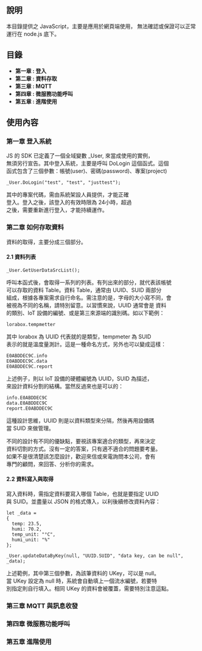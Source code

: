 
## 說明

本目錄提供之 JavaScript，主要是應用於網頁端使用，
無法確認或保證可以正常運行在 node.js 底下。

## 目錄

- **第一章 : 登入**
- **第二章 : 資料存取**
- **第三章 : MQTT**
- **第四章 : 微服務功能呼叫**
- **第五章 : 進階使用**

## 使用內容

### 第一章 登入系統  

JS 的 SDK 已定義了一個全域變數 _User, 來當成使用的實例，  
無須另行宣告。其中登入系統，主要是呼叫 DoLogin 這個函式。這個  
函式包含了三個參數：帳號(user)、密碼(password)、專案(project)  

```
_User.DoLogin("test", "test", "justtest");
```

其中的專案代碼，需由系統架設人員提供，才能正確  
登入。登入之後，該登入的有效時限為 24小時，超過  
之後，需要重新進行登入，才能持續運作。
  
### 第二章 如何存取資料  

資料的取得，主要分成三個部分。

#### 2.1 資料列表

```
_User.GetUserDataSrcList();
```

呼叫本函式後，會取得一系列的列表。有列出來的部分，就代表該帳號  
可以存取的資料 Table。資料 Table，通常由 UUID、SUID 兩部分  
組成，根據各專案需求自行命名。需注意的是，字母的大小寫不同，會  
被視為不同的名稱，請特別留意。以習慣來說，UUID 通常會是 資料    
的類別、IoT 設備的編號、或是第三來源端的識別碼。如以下範例：  

```
lorabox.tempmetter
```
其中 lorabox 為 UUID 代表就的是類型，tempmeter 為 SUID  
表示的就是溫度量測計。這是一種命名方式，另外也可以變成這樣：  

```
E0ABDDEC9C.info
E0ABDDEC9C.data
E0ABDDEC9C.report
```
上述例子，則以 IoT 設備的硬體編號為 UUID，SUID 為描述，  
來設計資料分割的結構。當然反過來也是可以的：  

```
info.E0ABDDEC9C
data.E0ABDDEC9C
report.E0ABDDEC9C
```
這種設計思維，UUID 則是以資料類型來分隔，然後再用設備碼  
當 SUID 來做管理。  

不同的設計有不同的優缺點，要視該專案適合的類型，再來決定  
資料切割的方式。沒有一定的答案，只有適不適合的問題要考量。  
如果不是很清楚該怎麼設計，歡迎來信或來電詢問本公司，會有  
專門的顧問，來回答、分析你的需求。

#### 2.2 資料寫入與取得

寫入資料時，需指定資料要寫入哪個 Table，也就是要指定 UUID  
與 SUID。並盡量以 JSON 的格式傳入，以利後續修改資料內容：  

```
let _data =
{
  temp: 23.5,               
  humi: 70.2,
  temp_unit: "°C", 
  humi_unit: "%"
};

_User.updateDataByKey(null, "UUID.SUID", "data key, can be null", _data);

```
上述範例，其中第三個參數，為該筆資料的 UKey，可以是 null。  
當 UKey 設定為 null 時，系統會自動填上一個流水編號，若要特  
別指定則自行填入。相同 UKey 的資料會被覆蓋，需要特別注意這點。  


  
### 第三章 MQTT 與訊息收發  
  
### 第四章 微服務功能呼叫  
  
### 第五章 進階使用  
  
